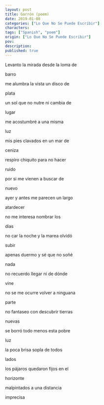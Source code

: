 ```yaml
---
layout: post
title: Garrón (poem)
date: 2019-01-08
categories: ["Lo Que No Se Puede Escribir"]
characters: 
tags: ["Spanish", "poem"]
origin: ["Lo Que No Se Puede Escribir"]
pov: 
description: 
published: true
---
```


Levanto la mirada desde la loma de

barro

me alumbra la vista un disco de

plata

un sol que no nutre ni cambia de

lugar

me acostumbré a una misma

luz

mis pies clavados en un mar de

ceniza

respiro chiquito para no hacer

ruido

por si me vienen a buscar de

nuevo

ayer y antes me parecen un largo

atardecer

no me interesa nombrar los

días

no car la noche y la marea olvidó

subir

apenas duermo y sé que no soñé

nada

no recuerdo llegar ni de dónde

vine

no se me ocurre volver a ninguana

parte

no fantaseo con descubrir tierras

nuevas

se borró todo menos esta pobre

luz

la poca brisa sopla de todos

lados

los pájaros quedaron fijos en el

horizonte

malpintados a una distancia

imprecisa
